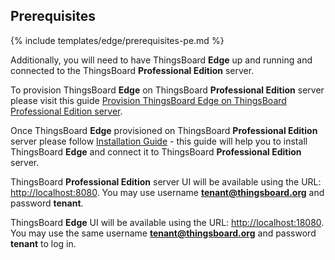 ## Prerequisites

{% include templates/edge/prerequisites-pe.md %}

Additionally, you will need to have ThingsBoard **Edge** up and running and connected to the ThingsBoard **Professional Edition** server.

To provision ThingsBoard **Edge** on ThingsBoard **Professional Edition** server please visit this guide [Provision ThingsBoard Edge on ThingsBoard Professional Edition server](/docs/edge/provision-edge-on-server/).

Once ThingsBoard **Edge** provisioned on ThingsBoard **Professional Edition** server please follow [Installation Guide](/docs/edge/install/installation-options/) - this guide will help you to install ThingsBoard **Edge** and connect it to ThingsBoard **Professional Edition** server.

ThingsBoard **Professional Edition** server UI will be available using the URL: [http://localhost:8080](http://localhost:8080).
You may use username **tenant@thingsboard.org** and password **tenant**.

ThingsBoard **Edge** UI will be available using the URL: [http://localhost:18080](http://localhost:18080).
You may use the same username **tenant@thingsboard.org** and password **tenant** to log in.
